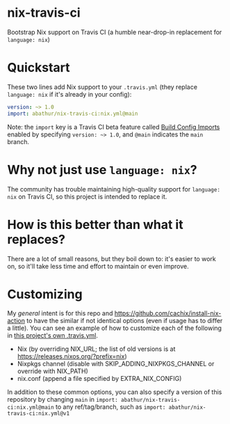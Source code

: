 # nix-travis-ci
Bootstrap Nix support on Travis CI (a humble near-drop-in replacement for `language: nix`)

# Quickstart

These two lines add Nix support to your `.travis.yml` (they replace `language: nix` if it's already in your config):

```yaml
version: ~> 1.0
import: abathur/nix-travis-ci:nix.yml@main
```

Note: the `import` key is a Travis CI beta feature called [Build Config Imports](https://docs.travis-ci.com/user/build-config-imports/) enabled by specifying `version: ~> 1.0`,  and `@main` indicates the `main` branch.

# Why not just use `language: nix`?

The community has trouble maintaining high-quality support for `language: nix` on Travis CI, so this project is intended to replace it.

# How is this better than what it replaces?

There are a lot of small reasons, but they boil down to: it's easier to work on, so it'll take less time and effort to maintain or even improve.

# Customizing

My _general_ intent is for this repo and https://github.com/cachix/install-nix-action to have the similar if not identical options (even if usage has to differ a little). You can see an example of how to customize each of the following in [this project's own .travis.yml](.travis.yml).

- Nix (by overriding NIX_URL; the list of old versions is at https://releases.nixos.org/?prefix=nix)
- Nixpkgs channel (disable with SKIP_ADDING_NIXPKGS_CHANNEL or override with NIX_PATH)
- nix.conf (append a file specified by EXTRA_NIX_CONFIG)

In addition to these common options, you can also specify a version of this repository by changing `main` in `import: abathur/nix-travis-ci:nix.yml@main` to any ref/tag/branch, such as `import: abathur/nix-travis-ci:nix.yml@v1` 
